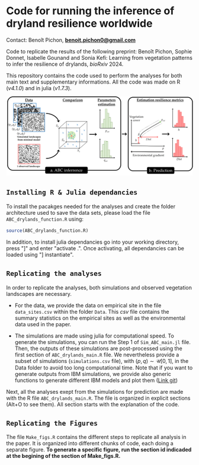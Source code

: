# Code for running the inference of dryland resilience worldwide

Contact: Benoît Pichon, **benoit.pichon0@gmail.com**

Code to replicate the results of the following preprint: Benoît Pichon, Sophie Donnet, Isabelle Gounand and Sonia Kefi: Learning from vegetation patterns to infer the resilience of drylands, *bioRxiv* 2024.

This repository contains the code used to perform the analyses for both main text and supplementary informations.
All the code was made on R (*v4.1.0*) and in julia (*v1.7.3*).

<p align="center">
    <img src="https://github.com/bpichon0/ABC_drylands/blob/master/Example/Framework_ABC.jpg" width="800">
</p>

## `Installing R & Julia dependancies`


To install the pacakges needed for the analyses and create the folder architecture used to save the data sets, please load the file `ABC_drylands_function.R` using: 

```R
source(ABC_drylands_function.R)
```
In addition, to install julia dependancies go into your working directory, press "]" and enter "activate .". Once activating, all dependancies can be loaded using "] instantiate".


## `Replicating the analyses`

In order to replicate the analyses, both simulations and observed vegetation landscapes are necessary.

- For the data, we provide the data on empirical site in the file `data_sites.csv` within the folder `Data`. This *csv* file contains the summary statistics on the empirical sites as well as the environmental data used in the paper. 

- The simulations are made using julia for computational speed. To generate the simulations, you can run the Step 1 of `Sim_ABC_main.jl` file. Then, the outputs of these simulations are post-processed using the first section of `ABC_drylands_main.R` file. We nevertheless provide a subset of simulations (`simulations.csv` file), with $(p, q) \sim \mathcal{U}[0,1]$, in the Data folder to avoid too long computational time.
Note that if you want to generate outputs from IBM simulations, we provide also generic functions to generate different IBM models and plot them (<a href="https://github.com/bpichon0/IBM_models">Link git<a>)  

Next, all the analyses exept from the simulations for prediction are made with the R file `ABC_drylands_main.R`. 
The file is organized in explicit sections (Alt+O to see them). All section starts with the explanation of the code.
 

## `Replicating the Figures`

The file `Make_figs.R` contains the different steps to replicate all analysis in the paper. It is organized into different chunks of code, each doing a separate figure. **To generate a specific figure, run the section id indicaded at the begining of the section of Make_figs.R.**




